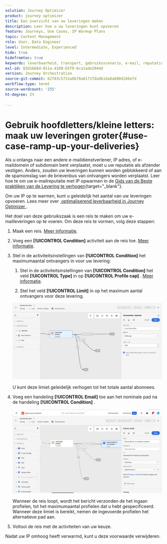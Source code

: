 ```yaml
---
solution: Journey Optimizer
product: journey optimizer
title: Een overzicht van uw leveringen maken
description: Leer hoe u uw leveringen kunt opvoeren
feature: Journeys, Use Cases, IP Warmup Plans
topic: Content Management
role: User, Data Engineer
level: Intermediate, Experienced
hide: true
hidefromtoc: true
keywords: leverbaarheid, transport, gebruiksscenario, e-mail, reputatie
exl-id: 83d1b68d-011a-4109-b5f0-6ca1ade2944d
version: Journey Orchestration
source-git-commit: 62783c5731a8b78a8171fdadb1da8a680d249efd
workflow-type: tm+mt
source-wordcount: '255'
ht-degree: 2%

---
```


# Gebruik hoofdletters/kleine letters: maak uw leveringen groter{#use-case-ramp-up-your-deliveries}

Als u onlangs naar een andere e-maildienstverlener, IP adres, of e-maildomein of subdomain bent verplaatst, moet u uw reputatie als afzender vestigen. Anders, zouden uw leveringen kunnen worden geblokkeerd of aan de spamomslag van de brievenbus van ontvangers worden verplaatst. Leer hoe te om uw e-mailreputatie met IP opwarmen in de [&#x200B; Gids van de Beste praktijken van de Levering te verhogen &#x200B;](https://experienceleague.adobe.com/docs/deliverability-learn/deliverability-best-practice-guide/additional-resources/generic-resources/increase-reputation-with-ip-warming.html?lang=nl-NL){target="_blank"}.

Om uw IP op te warmen, kunt u geleidelijk het aantal van uw leveringen opvoeren. Lees meer over [&#x200B; optimaliserend leverbaarheid in Journey Optimizer &#x200B;](../reports/deliverability.md).

Het doel van deze gebruikszaak is een reis te maken om uw e-mailleveringen op te voeren. Om deze reis te vormen, volg deze stappen:

1. Maak een reis. [Meer informatie](journey-gs.md).

1. Voeg een **[!UICONTROL Condition]** activiteit aan de reis toe. [Meer informatie](condition-activity.md).

1. Stel in de activiteitsinstellingen van **[!UICONTROL Condition]** het maximumaantal ontvangers in voor uw levering:

   1. Stel in de activiteitsinstellingen van **[!UICONTROL Condition]** het veld **[!UICONTROL Type]** in op **[!UICONTROL Profile cap]** . [Meer informatie](condition-activity.md#profile_cap).

   1. Stel het veld **[!UICONTROL Limit]** in op het maximum aantal ontvangers voor deze levering.

   ![](assets/profile-cap-condition.png)

   U kunt deze limiet geleidelijk verhogen tot het totale aantal abonnees.

1. Voeg een handeling **[!UICONTROL Email]** toe aan het nominale pad na de handeling **[!UICONTROL Condition]** .

   ![](assets/ramp-up-deliveries-message.png)

   Wanneer de reis loopt, wordt het bericht verzonden de het ingaan profielen, tot het maximumaantal profielen dat u hebt gespecificeerd. Wanneer deze limiet is bereikt, nemen de ingevoerde profielen het alternatieve pad aan.

1. Voltooi de reis met de activiteiten van uw keuze.

Nadat uw IP omhoog heeft verwarmd, kunt u deze voorwaarde verwijderen.
